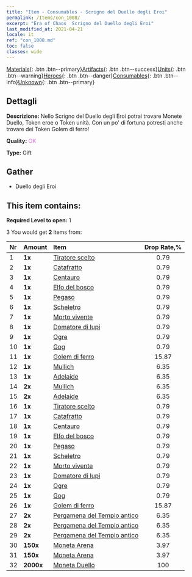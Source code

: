 ```yaml
---
title: "Item - Consumables - Scrigno del Duello degli Eroi"
permalink: /Items/con_1008/
excerpt: "Era of Chaos  Scrigno del Duello degli Eroi"
last_modified_at: 2021-04-21
locale: it
ref: "con_1008.md"
toc: false
classes: wide
---
```

 [Materials](/it/Items/){: .btn .btn--primary}[Artifacts](/it/Items/Artifacts/){: .btn .btn--success}[Units](/it/Items/Units/){: .btn .btn--warning}[Heroes](/it/Items/Heroes/){: .btn .btn--danger}[Consumables](/it/Items/Consumables/){: .btn .btn--info}[Unknown](/it/Items/Unknown/){: .btn .btn--primary}

## Dettagli
 **Descrizione:** Nello Scrigno del Duello degli Eroi potrai trovare Monete Duello, Token eroe o Token unità. Con un po' di fortuna potresti anche trovare dei Token Golem di ferro!

 **Quality:** <span style="color: #DA70D6">OK</span>

 **Type:** Gift

## Gather

*    Duello degli Eroi 

## This item contains:

 **Required Level to open:** 1

 3 You would get **2** items  from:

  | Nr | Amount |     Item    | Drop Rate,% |
  |:---|:-------|:------------|:---------:|
  | 1 |  **1x** | [Tiratore scelto](/it/Items/unt_191/) | 0.79 | 
  | 2 |  **1x** | [Catafratto](/it/Items/unt_195/) | 0.79 | 
  | 3 |  **1x** | [Centauro](/it/Items/unt_199/) | 0.79 | 
  | 4 |  **1x** | [Elfo del bosco](/it/Items/unt_201/) | 0.79 | 
  | 5 |  **1x** | [Pegaso](/it/Items/unt_202/) | 0.79 | 
  | 6 |  **1x** | [Scheletro](/it/Items/unt_208/) | 0.79 | 
  | 7 |  **1x** | [Morto vivente](/it/Items/unt_209/) | 0.79 | 
  | 8 |  **1x** | [Domatore di lupi](/it/Items/unt_218/) | 0.79 | 
  | 9 |  **1x** | [Ogre](/it/Items/unt_220/) | 0.79 | 
  | 10 |  **1x** | [Gog](/it/Items/unt_227/) | 0.79 | 
  | 11 |  **1x** | [Golem di ferro](/it/Items/unt_237/) | 15.87 | 
  | 12 |  **1x** | [Mullich](/it/Items/her_360/) | 6.35 | 
  | 13 |  **1x** | [Adelaide](/it/Items/her_359/) | 6.35 | 
  | 14 |  **2x** | [Mullich](/it/Items/her_360/) | 6.35 | 
  | 15 |  **2x** | [Adelaide](/it/Items/her_359/) | 6.35 | 
  | 16 |  **1x** | [Tiratore scelto](/it/Items/unt_191/) | 0.79 | 
  | 17 |  **1x** | [Catafratto](/it/Items/unt_195/) | 0.79 | 
  | 18 |  **1x** | [Centauro](/it/Items/unt_199/) | 0.79 | 
  | 19 |  **1x** | [Elfo del bosco](/it/Items/unt_201/) | 0.79 | 
  | 20 |  **1x** | [Pegaso](/it/Items/unt_202/) | 0.79 | 
  | 21 |  **1x** | [Scheletro](/it/Items/unt_208/) | 0.79 | 
  | 22 |  **1x** | [Morto vivente](/it/Items/unt_209/) | 0.79 | 
  | 23 |  **1x** | [Domatore di lupi](/it/Items/unt_218/) | 0.79 | 
  | 24 |  **1x** | [Ogre](/it/Items/unt_220/) | 0.79 | 
  | 25 |  **1x** | [Gog](/it/Items/unt_227/) | 0.79 | 
  | 26 |  **1x** | [Golem di ferro](/it/Items/unt_237/) | 15.87 | 
  | 27 |  **2x** | [Pergamena del Tempio antico](/it/Items/con_697/) | 6.35 | 
  | 28 |  **2x** | [Pergamena del Tempio antico](/it/Items/con_697/) | 6.35 | 
  | 29 |  **2x** | [Pergamena del Tempio antico](/it/Items/con_697/) | 6.35 | 
  | 30 |  **150x** | [Moneta Arena](/it/Items/con_903/) | 3.97 | 
  | 31 |  **150x** | [Moneta Arena](/it/Items/con_903/) | 3.97 | 
  | 32 |  **2000x** | [Moneta Duello](/it/Items/con_907/) | 100 | 

